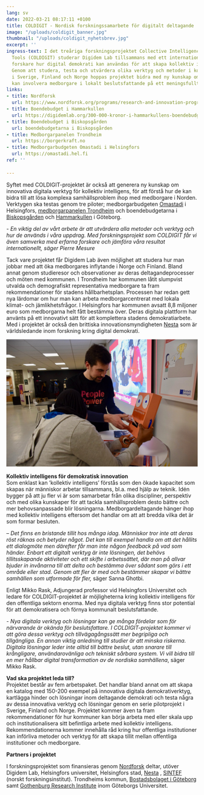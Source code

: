 ```yaml
---
lang: sv
date: 2022-03-21 08:17:11 +0100
title: COLDIGIT - Nordisk forskningssamarbete för digitalt deltagande
image: "/uploads/coldigit_banner.jpg"
thumbnail: "/uploads/coldigit_nyhetsbrev.jpg"
excerpt: ''
ingress-text: I det treåriga forskningsprojektet Collective Intelligence through Digital
  Tools (COLDIGIT) studerar Digidem Lab tillsammans med ett internationellt team av
  forskare hur digital demokrati kan användas för att skapa kollektiv intelligens.
  Genom att studera, testa och utvärdera olika verktyg och metoder i konkreta deltagarprocesser
  i Sverige, Finland och Norge hoppas projektet bidra med ny kunskap om hur kommuner
  kan involvera medborgare i lokalt beslutsfattande på ett meningsfullt sätt.
links:
- title: Nordforsk
  url: https://www.nordforsk.org/programs/research-and-innovation-programme-digitalisation-public-sector
- title: Boendebudget i Hammarkullen
  url: https://digidemlab.org/300-000-kronor-i-hammarkullens-boendebudget/
- title: Boendebudget i Biskopsgården
  url: boendebudgetarna i Biskopsgården
- title: Medborgarpanelen Trondheim
  url: https://borgerkraft.no
- title: Medborgarbudgeten Omastadi i Helsingfors
  url: https://omastadi.hel.fi
ref: ''

---
```

Syftet med COLDIGIT-projektet är också att generera ny kunskap om innovativa digitala verktyg för kollektiv intelligens, för att förstå hur de kan bidra till att lösa komplexa samhällsproblem ihop med medborgare i Norden. Verktygen ska testas genom tre piloter; medborgarbudgeten [Omastadi](https://omastadi.hel.fi) i Helsingfors, [medborgarpanelen Trondheim](https://borgerkraft.no) och boendebudgetarna i [Biskopsgården](https://digidemlab.org/en-halv-miljon-i-biskopsgardens-nya-boendebudget/) och [Hammarkullen](https://digidemlab.org/300-000-kronor-i-hammarkullens-boendebudget/) i Göteborg.

_- En viktig del av vårt arbete är att utvärdera alla metoder och verktyg och hur de används i våra uppdrag. Med forskningsprojekt som COLDIGIT får vi även samverka med erfarna forskare och jämföra våra resultat internationellt, säger Pierre Mesure_

Tack vare projektet får Digidem Lab även möjlighet att studera hur man jobbar med att öka medborgares inflytande i Norge och Finland. Bland annat genom studieresor och observationer av deras deltagandeprocesser och möten med kommunen. I Trondheim har kommunen låtit slumpvist utvalda och demografiskt representativa medborgare ta fram rekommendationer för stadens hållbarhetsplan. Processen har redan gett nya lärdomar om hur man kan arbeta medborgarcentrerat med lokala klimat- och jämlikhetsfrågor. I Helsingfors har kommunen avsatt 8,8 miljoner euro som medborgarna helt fått bestämma över. Deras digitala plattform har använts på ett innovativt sätt för att komplettera stadens demokratiarbete. Med i projektet är också den brittiska innovationsmyndigheten [Nesta](https://www.nesta.org.uk/) som är världsledande inom forskning kring digital demokrati. 

![](/uploads/DSC_0104.jpg)

**Kollektiv intelligens för demokratisk innovation**  
Som enklast kan ’kollektiv intelligens’ förstås som den ökade kapacitet som skapas när människor arbetar tillsammans, bl.a. med hjälp av teknik. Idén bygger på att ju fler vi är som samarbetar från olika discipliner, perspektiv och med olika kunskaper för att tackla samhällsproblem desto bättre och mer behovsanpassade blir lösningarna. Medborgardeltagande hänger ihop med kollektiv intelligens eftersom det handlar om att att bredda vilka det är som formar besluten.

– _Det finns en bristande tillit hos många idag. Människor tror inte att deras röst räknas och betyder något. Det kan till exempel handla om att det hållits ett dialogmöte men därefter får man inte någon feedback på vad som händer. Enbart ett digitalt verktyg är inte lösningen, det behövs tillitsskapande aktiviteter och ett skifte i arbetssättet, där man på allvar bjuder in invånarna till att delta och bestämma över sådant som görs i ett område eller stad_. _Genom att fler är med och bestämmer skapar vi bättre samhällen som utformade för fler,_ säger Sanna Ghotbi.

Enligt Mikko Rask, Adjungerad professor vid Helsingfors Universitet och ledare för COLDIGIT-projektet är möjligheterna kring kollektiv intelligens för den offentliga sektorn enorma. Med nya digitala verktyg finns stor potential för att demokratisera och förnya kommunalt beslutsfattande.

_- Nya digitala verktyg och lösningar kan ge många fördelar som för närvarande är okända för beslutsfattare. I COLDIGIT-projektet kommer vi att göra dessa verktyg och tillvägagångssätt mer begripliga och tillgängliga. En annan viktig anledning till studier är att minska riskerna. Digitala lösningar leder inte alltid till bättre beslut, utan snarare till krångligare, användarovänliga och tekniskt sårbara system. Vi vill bidra till en mer hållbar digital transformation av de nordiska samhällena_, säger Mikko Rask.

**Vad ska projektet leda till?**  
Projektet består av fem arbetspaket. Det handlar bland annat om att skapa en katalog med 150-200 exempel på innovativa digitala demokrativerktyg, kartlägga hinder och lösningar inom deltagande demokrati och testa några av dessa innovativa verktyg och lösningar genom en serie pilotprojekt i Sverige, Finland och Norge. Projektet kommer även ta fram rekommendationer för hur kommuner kan börja arbeta med eller skala upp och institutionalisera sitt befintliga arbete med kollektiv intelligens. Rekommendationerna kommer innehålla råd kring hur offentliga institutioner kan införliva metoder och verktyg för att skapa tillit mellan offentliga institutioner och medborgare. 

**Partners i projektet**

I forskningsprojektet som finansieras genom [Nordforsk](https://www.nordforsk.org/programs/research-and-innovation-programme-digitalisation-public-sector) deltar, utöver Digidem Lab, Helsingfors universitet, Helsingfors stad, [Nesta](https://www.nesta.org.uk) , [SINTEF](https://www.sintef.no/en/digital/) (norskt forskningsinstitut). Trondheims kommun, [Bostadsbolaget i Göteborg](https://bostadsbolaget.se) samt [Gothenburg Research Institute](https://www.gu.se/en/school-business-economics-law/gri) inom Göteborgs Universitet.